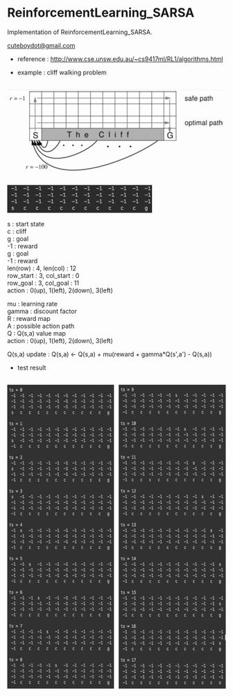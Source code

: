 # ReinforcementLearning_SARSA
Implementation of ReinforcementLearning_SARSA.

cuteboydot@gmail.com

- reference : http://www.cse.unsw.edu.au/~cs9417ml/RL1/algorithms.html

- example : cliff walking problem

<br>
<img height="200" src="https://github.com/cuteboydot/ReinforcementLearning_SARSA/blob/master/img/cliff.png" />
</br>
<br>
<img src="https://github.com/cuteboydot/ReinforcementLearning_SARSA/blob/master/img/statemap.png" />
</br>
  
s : start state  
c : cliff  
g : goal   
-1 : reward  
g : goal  
-1 : reward  
len(row) : 4, len(col) : 12  
row_start : 3, col_start : 0     
row_goal : 3, col_goal : 11   
action : 0(up), 1(left), 2(down), 3(left)  
  
mu : learning rate  
gamma : discount factor  
R : reward map  
A : possible action path  
Q : Q(s,a) value map  
action : 0(up), 1(left), 2(down), 3(left)  
  
Q(s,a) update : Q(s,a) <- Q(s,a) + mu(reward + gamma*Q(s',a') - Q(s,a))  
  
  
- test result

<br>
<img height="700" src="https://github.com/cuteboydot/ReinforcementLearning_SARSA/blob/master/img/test_result.png" />
</br>
